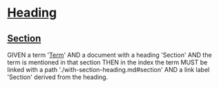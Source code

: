 # [Heading](#heading)

## [Section](#section)

GIVEN a term '[Term][1]' AND a document with a heading 'Section'
  AND the term is mentioned in that section
THEN in the index the term MUST be linked with a path './with-section-heading.md#section'
  AND a link label 'Section' derived from the heading.

[1]: ./glossary.md#term "GIVEN a term 'Term' AND a document with a heading 'Section' AND the term is mentioned in that section
THEN in the index the term MUST be linked with a path './with-section-heading.md#section' AND a link label 'Section'."
